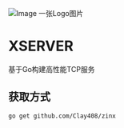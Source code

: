 ![Image 一张Logo图片](https://raw.github.com/Clay408/zinx/main/img/logo.jpg)

# XSERVER

基于Go构建高性能TCP服务


## 获取方式
```shell
go get github.com/Clay408/zinx
```



